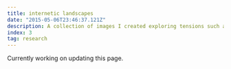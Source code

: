 ```yaml
---
title: internetic landscapes
date: "2015-05-06T23:46:37.121Z"
description: A collection of images I created exploring tensions such as the informational overload, standardization of interfaces and reconceptualizing the Internet as a dimensional space.
index: 3
tag: research
---
```


Currently working on updating this page.
